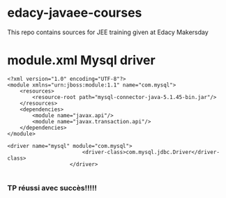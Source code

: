# edacy-javaee-courses
This repo contains sources for JEE training given at Edacy Makersday


# module.xml Mysql driver

```
<?xml version="1.0" encoding="UTF-8"?>
<module xmlns="urn:jboss:module:1.1" name="com.mysql">
    <resources>
        <resource-root path="mysql-connector-java-5.1.45-bin.jar"/>              
    </resources>
    <dependencies>
        <module name="javax.api"/>
        <module name="javax.transaction.api"/>
    </dependencies>
</module>
```

```
<driver name="mysql" module="com.mysql">
                        <driver-class>com.mysql.jdbc.Driver</driver-class>
                    </driver>
					
```
### TP réussi avec succès!!!!!